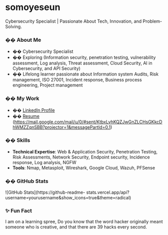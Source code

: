 # somoyeseun
Cybersecurity Specialist | Passionate About Tech, Innovation, and Problem-Solving.
### �� About Me
- ��️ Cybersecurity Specialist
- �� Exploring (Information security, penetration testing, vulnerability assessment, Log analysis, Threat assessment, Cloud Security, AI in Cybersecurity,
and API Security)
- �� Lifelong learner passionate about Information system Audits, Risk management, ISO 27001, Incident response, Business process engineering, Project management
### �� My Work
- �� [LinkedIn Profile](https://www.linkedin.com/in/oluwaseun-somoye-62521890/ )
- �� [Resume](#) (https://mail.google.com/mail/u/0/#sent/KtbxLvhKQZJwGnZLCHsGKkcDhWMZZqnSBB?projector=1&messagePartId=0.1)
### ��️ Skills
- **Technical Expertise**: Web &amp; Application Security, Penetration Testing,
Risk Assessments, Network Security, Endpoint security, Incidence response, Log analysis, NGFW
- **Tools**: Nmap, Metasploit, Wireshark, Google Cloud, Wazuh, PFSense
### �� GitHub Stats
![GitHub Stats](https://github-readme-
stats.vercel.app/api?username=yourusername&amp;show_icons=true&amp;theme=radical)
### ✨ Fun Fact
I am on a learning spree, Do you know that the word hacker originally meant someone who is creative, and that there are 39 hacks every second.
